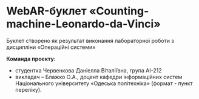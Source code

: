 # WebAR-буклет «Counting-machine-Leonardo-da-Vinci»
Буклет створено як результат виконання лабораторної роботи з дисципліни
«Операційні системи»

**Команда проєкту:**
+ студентка Червенкова Даніелла Віталіївна, група АI-212
+ викладач – Блажко О.А., доцент кафедри інформаційних систем Національного університету «Одеська політехніка» (формат - пункт переліку).
